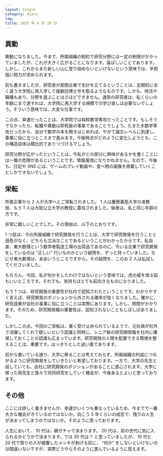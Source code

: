 ```yaml
---
layout: single
category: diary
tag:
title: 2025 年 4 月 29 日
---
```


## 異動

異動になりました。今まで、所属組織の制約で研究分野には一定の制限がかかっていましたが、これが大きく広がることになります。喜ばしいことであります。しかし、これからまた新しい山に登り始めないといけないという意味では、辛抱強い努力が求められます。

前も書きましたが、研究者が民間企業で生計を立てるということは、定期的に全く違う大学院に再入学して複数回博士号を取るようなものです。しかも、時流や職種もあり、分野を選ぶことはさほどできません。通常の研究者は、私くらいの年齢にまで達すれば、大学院に再入学する規模での学び直しは必要ないでしょう。そういう意味では、大変な仕事です。

この点、幸運だったことは、大学院では純粋数学専攻だったことです。もしそうでなかったら、転職や異動は即死級の事象であることでしょう。たまたま数学専攻だったから、自分で数学の本を開きはじめれば、やがて論文レベルに到達し、事業に役に立つところまで進みます。今後時流がどのように変化しようとも、この構造自体は類比的でありつづけるでしょう。

研究分野が広がったということは、今私がどの部分に興味があるかを書くことには一層の危険があるということです。情報漏洩になりかねません。なので、今後も、日記や SNS には、ゲームのプレイ動画や、食べ物の画像を掲載していくことしかできないでしょう。

## 栄転

所属企業から 2 人が大学へとご栄転されました。 1 人は慶應義塾大学の准教授、もう 1 人は大阪公立大学の教授に着任されました。後者は、私と同じ年齢の方です。

非常に嬉しいことでした。その理由は、以下のとおりです。

1 つ目は、今の所属組織で研究開発を行うことは、大学で研究開発を行うことと遜色がなく、どちらも立派なことであるということがわかったからです。私自身、東大数理という数学者製造工場の出荷品であるのに、今いる企業で研究開発をしているのは "正しい" 行いなのかという疑問を、ずっと持っていました。なにせ東大数理は、ああいうところですから。その疑問を、このお 2 人は払拭してくださいました。

もちろん、今回、私が何かをしたわけではないという意味では、虎の威を借る狐もいいところです。それでも、気持ちはとても前向きなものになりました。

もう 1 つは、研究開発の重要性が社内で認知されたということです。わかりやすく言えば、研究開発のポジションから外される確率が低くなりました。確かに、研究成果が会社の事業に役に立つことは実際にあります。しかし、時間がかかります。そのため、研究開発職の重要性は、認知されないこともしばしばありました。

しかしこの点、今回のご栄転は、重く受け止められているようで、元社員が社外で活躍してくれて嬉しいという認識と同時に、シニア級の研究開発職を社内に確保しておくことの認識も広まっています。研究開発の人間を配置できる環境を整えることは、重要です。はっきりとした追い風であります。

前から書いている通り、大学に移ることは考えておらず、所属組織の利益につながるように研究開発をしていきたいと希望しております。一方で、大学の先生と話していても、会社に研究開発のポジションがあることに感心されます。大学に移った両先生と我々で共同研究をしていく機会が、今後あるとよいと思っております。

## その他

ここには詳しく書きませんが、幸運がいくつも重なっているため、今までで一番大きな機会がきているのではないか。向こう 5 年くらいの成否で、残りの人生が決まってしまうのではないか。そのように思っております。

人生において、 10 代は、親ガチャで決まります。 20 代は、前の世代に気に入られるかどうかで決まります。では 30 代は？ と思っていましたが、 10 代と 20 代で周りの人が被覆したメッキが剥げる前に、 "何か" をしないといけないのは間違いないですが、実際どうやらそのように進んでいるように見えます。

